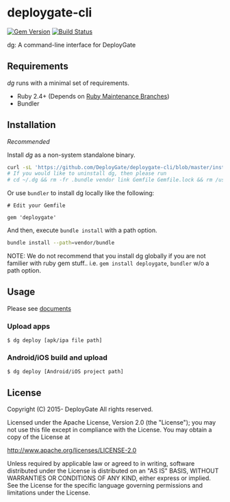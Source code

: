 # deploygate-cli

[![Gem Version](https://badge.fury.io/rb/deploygate.svg)](https://badge.fury.io/rb/deploygate)
[![Build Status](https://travis-ci.org/DeployGate/deploygate-cli.svg?branch=master)](https://travis-ci.org/DeployGate/deploygate-cli)

dg: A command-line interface for DeployGate

## Requirements

*dg* runs with a minimal set of requirements.

- Ruby 2.4+ (Depends on [Ruby Maintenance Branches](https://www.ruby-lang.org/en/downloads/branches/))
- Bundler

## Installation

*Recommended*

Install *dg* as a non-system standalone binary.

```bash
curl -sL 'https://github.com/DeployGate/deploygate-cli/blob/master/install.bash' | [DG_VERSION=...] bash
# If you would like to uninstall dg, then please run
# cd ~/.dg && rm -fr .bundle vendor link Gemfile Gemfile.lock && rm /usr/local/bin/dg`
```

Or use `bundler` to install dg locally like the following:

```Gemfile
# Edit your Gemfile

gem 'deploygate'
```

And then, execute `bundle install` with a path option.

```bash
bundle install --path=vendor/bundle
```

NOTE: We do not recommend that you install dg globally if you are not familier with ruby gem stuff.. i.e. `gem install deploygate`, `bundler` w/o a path option.

## Usage

Please see [documents](https://docs.deploygate.com/docs/cli)

### Upload apps

```
$ dg deploy [apk/ipa file path]
```

### Android/iOS build and upload

```
$ dg deploy [Android/iOS project path]
```

## License

Copyright (C) 2015- DeployGate All rights reserved.

Licensed under the Apache License, Version 2.0 (the "License"); you may not use this file except in compliance with the License. You may obtain a copy of the License at

http://www.apache.org/licenses/LICENSE-2.0

Unless required by applicable law or agreed to in writing, software distributed under the License is distributed on an "AS IS" BASIS, WITHOUT WARRANTIES OR CONDITIONS OF ANY KIND, either express or implied. See the License for the specific language governing permissions and limitations under the License.

